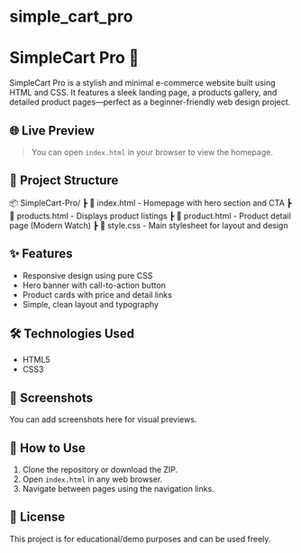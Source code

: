 # simple_cart_pro

# SimpleCart Pro 🛒

SimpleCart Pro is a stylish and minimal e-commerce website built using HTML and CSS. It features a sleek landing page, a products gallery, and detailed product pages—perfect as a beginner-friendly web design project.

## 🌐 Live Preview

> You can open `index.html` in your browser to view the homepage.

## 📁 Project Structure

📦 SimpleCart-Pro/
┣ 📄 index.html - Homepage with hero section and CTA
┣ 📄 products.html - Displays product listings
┣ 📄 product.html - Product detail page (Modern Watch)
┣ 📄 style.css - Main stylesheet for layout and design

## ✨ Features

- Responsive design using pure CSS
- Hero banner with call-to-action button
- Product cards with price and detail links
- Simple, clean layout and typography

## 🛠 Technologies Used

- HTML5
- CSS3

## 📸 Screenshots

You can add screenshots here for visual previews.

## 📌 How to Use

1. Clone the repository or download the ZIP.
2. Open `index.html` in any web browser.
3. Navigate between pages using the navigation links.

## 📃 License

This project is for educational/demo purposes and can be used freely.
